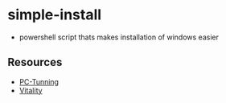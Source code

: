 # simple-install
- powershell script thats makes installation of windows easier

## Resources
- [PC-Tunning]()
- [Vitality]()